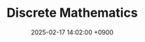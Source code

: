 ---
layout  : category
title   : Discrete Mathematics
summary : 이산수학
date    : 2025-02-17 14:02:00 +0900
updated : 2025-02-17 14:02:00 +0900
tag     : discrete-mathematics
toc     : true
public  : true
parent  : [[/index]]
latex   : false
---